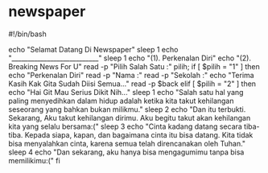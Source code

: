# newspaper

#!/bin/bash

echo "Selamat Datang Di Newspaper"
sleep 1
echo "___________________________"
sleep 1
echo "(1). Perkenalan Diri"
echo "(2). Breaking News For U"
read -p "Pilih Salah Satu :" pilih;
if [ $pilih = "1" ]
then
    echo "Perkenalan Diri"
    read -p "Nama :" 
    read -p "Sekolah :"
    echo "Terima Kasih Kak Gita Sudah Diisi Semua..."
    read -p $back
elif [ $pilih = "2" ]
then 
    echo "Hai Git Mau Serius Dikit Nih..."
    sleep 1
    echo "Salah satu hal yang paling menyedihkan dalam hidup adalah ketika kita takut kehilangan seseorang yang bahkan bukan milikmu."
    sleep 2
    echo "Dan itu terbukti. Sekarang, Aku takut kehilangan dirimu. Aku begitu takut akan kehilangan kita yang selalu bersama:("
    sleep 3
    echo "Cinta kadang datang secara tiba-tiba. Kepada siapa, kapan, dan bagaimana cinta itu bisa datang. Kita tidak bisa menyalahkan cinta, karena semua telah direncanakan oleh Tuhan."
    sleep 4
    echo "Dan sekarang, aku hanya bisa mengagumimu tanpa bisa memilikimu:("
fi
